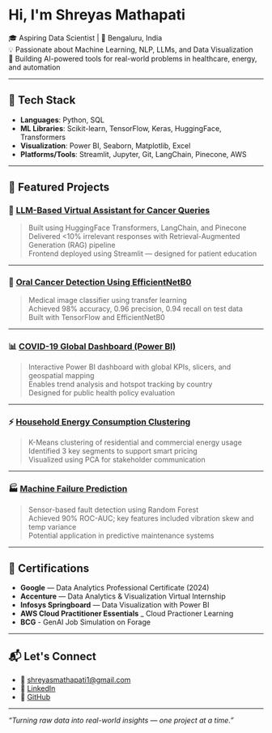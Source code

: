 #  Hi, I'm Shreyas Mathapati

🎓 Aspiring Data Scientist | 📍 Bengaluru, India  
💡 Passionate about Machine Learning, NLP, LLMs, and Data Visualization  
🚀 Building AI-powered tools for real-world problems in healthcare, energy, and automation

---

## 🔧 Tech Stack

- **Languages**: Python, SQL
- **ML Libraries**: Scikit-learn, TensorFlow, Keras, HuggingFace, Transformers
- **Visualization**: Power BI, Seaborn, Matplotlib, Excel
- **Platforms/Tools**: Streamlit, Jupyter, Git, LangChain, Pinecone, AWS

---

## 📌 Featured Projects

### 🔬 [LLM-Based Virtual Assistant for Cancer Queries](https://github.com/Shreyas5848/LLM-Based-Virtual-Assistant-for-Cancer-related-Medical-Queries)
> Built using HuggingFace Transformers, LangChain, and Pinecone  
> Delivered <10% irrelevant responses with Retrieval-Augmented Generation (RAG) pipeline  
> Frontend deployed using Streamlit — designed for patient education

---

### 🧠 [Oral Cancer Detection Using EfficientNetB0](https://github.com/Shreyas5848/Oral_Cancer_Detection_Using_CNN)
> Medical image classifier using transfer learning  
> Achieved 98% accuracy, 0.96 precision, 0.94 recall on test data  
> Built with TensorFlow and EfficientNetB0

---

### 📊 [COVID-19 Global Dashboard (Power BI)](https://github.com/Shreyas5848/COVID-19-Report-Analysis-Using-Power-Bi-Dashboard)
> Interactive Power BI dashboard with global KPIs, slicers, and geospatial mapping  
> Enables trend analysis and hotspot tracking by country  
> Designed for public health policy evaluation

---

### ⚡ [Household Energy Consumption Clustering](https://github.com/Shreyas5848/Household-energy-consumption)
> K-Means clustering of residential and commercial energy usage  
> Identified 3 key segments to support smart pricing  
> Visualized using PCA for stakeholder communication

---

### 🏭 [Machine Failure Prediction](https://github.com/Shreyas5848/Machine-Failure-Prediction)
> Sensor-based fault detection using Random Forest  
> Achieved 90% ROC-AUC; key features included vibration skew and temp variance  
> Potential application in predictive maintenance systems

---

## 🏅 Certifications

- **Google** — Data Analytics Professional Certificate (2024)
- **Accenture** — Data Analytics & Visualization Virtual Internship
- **Infosys Springboard** — Data Visualization with Power BI
- **AWS Cloud Practitioner Essentials** _ Cloud Practioner Learning
- **BCG** - GenAI Job Simulation on Forage

---

## 📬 Let's Connect

- 📧 [shreyasmathapati1@gmail.com](mailto:shreyasmathapati1@gmail.com)
- 🔗 [LinkedIn](https://linkedin.com/in/shreyas-mathapati)
- 🧠 [GitHub](https://github.com/Shreyas5848)

---

_“Turning raw data into real-world insights — one project at a time.”_
